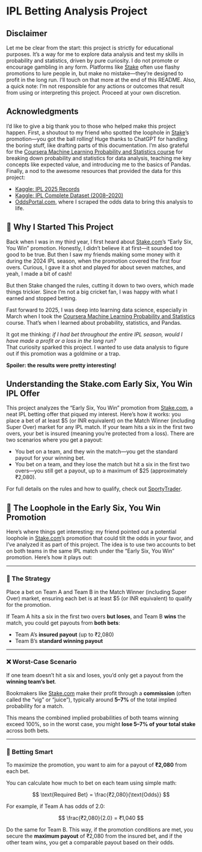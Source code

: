 # IPL Betting Analysis Project

## Disclaimer

Let me be clear from the start: this project is strictly for educational purposes. It’s a way for me to explore data analysis and test my skills in probability and statistics, driven by pure curiosity. I do not promote or encourage gambling in any form. Platforms like [Stake](https://stake.com) often use flashy promotions to lure people in, but make no mistake—they’re designed to profit in the long run. I’ll touch on that more at the end of this README. Also, a quick note: I’m not responsible for any actions or outcomes that result from using or interpreting this project. Proceed at your own discretion.

## Acknowledgments

I’d like to give a big thank you to those who helped make this project happen. First, a shoutout to my friend who spotted the loophole in [Stake](https://stake.com)’s promotion—you got the ball rolling! Huge thanks to ChatGPT for handling the boring stuff, like drafting parts of this documentation. I’m also grateful for the [Coursera Machine Learning Probability and Statistics course](https://www.coursera.org/learn/machine-learning-probability-and-statistics?specialization=mathematics-for-machine-learning-and-data-science) for breaking down probability and statistics for data analysis, teaching me key concepts like expected value, and introducing me to the basics of Pandas. Finally, a nod to the awesome resources that provided the data for this project:

- [Kaggle: IPL 2025 Records](https://www.kaggle.com/datasets/krishd123/ipl-2025-records)
- [Kaggle: IPL Complete Dataset (2008–2020)](https://www.kaggle.com/datasets/patrickb1912/ipl-complete-dataset-20082020)
- [OddsPortal.com](https://www.oddsportal.com), where I scraped the odds data to bring this analysis to life.

## 🎯 Why I Started This Project

Back when I was in my third year, I first heard about [Stake.com](https://stake.com)’s “Early Six, You Win” promotion. Honestly, I didn’t believe it at first—it sounded too good to be true. But then I saw my friends making some money with it during the 2024 IPL season, when the promotion covered the first four overs. Curious, I gave it a shot and played for about seven matches, and yeah, I made a bit of cash! 

But then Stake changed the rules, cutting it down to two overs, which made things trickier. Since I’m not a big cricket fan, I was happy with what I earned and stopped betting. 

Fast forward to 2025, I was deep into learning data science, especially in March when I took the [Coursera Machine Learning Probability and Statistics](https://www.coursera.org/learn/machine-learning-probability-and-statistics?specialization=mathematics-for-machine-learning-and-data-science) course. That’s when I learned about probability, statistics, and Pandas. 

It got me thinking: *if I had bet throughout the entire IPL season, would I have made a profit or a loss in the long run?*  
That curiosity sparked this project. I wanted to use data analysis to figure out if this promotion was a goldmine or a trap. 

**Spoiler: the results were pretty interesting!**

## Understanding the Stake.com Early Six, You Win IPL Offer

This project analyzes the “Early Six, You Win” promotion from [Stake.com](https://stake.com), a neat IPL betting offer that piqued my interest. Here’s how it works: you place a bet of at least $5 (or INR equivalent) on the Match Winner (including Super Over) market for any IPL match. If your team hits a six in the first two overs, your bet is insured (meaning you’re protected from a loss). There are two scenarios where you get a payout:

- You bet on a team, and they win the match—you get the standard payout for your winning bet.
- You bet on a team, and they lose the match but hit a six in the first two overs—you still get a payout, up to a maximum of $25 (approximately ₹2,080).

For full details on the rules and how to qualify, check out [SportyTrader](https://www.sportytrader.com/en/sports-betting/guide/stake-early-six-ipl-offer/). 

## 🎯 The Loophole in the Early Six, You Win Promotion

Here’s where things get interesting: my friend pointed out a potential loophole in [Stake.com](https://stake.com)’s promotion that could tilt the odds in your favor, and I’ve analyzed it as part of this project. The idea is to use two accounts to bet on both teams in the same IPL match under the “Early Six, You Win” promotion. Here’s how it plays out:

---

### 📌 The Strategy

Place a bet on Team A and Team B in the Match Winner (including Super Over) market, ensuring each bet is at least \$5 (or INR equivalent) to qualify for the promotion. 

If Team A hits a six in the first two overs **but loses**, and Team B **wins** the match, you could get payouts from **both bets**:

- Team A’s **insured payout** (up to ₹2,080)
- Team B’s **standard winning payout**

---

### ❌ Worst-Case Scenario

If one team doesn’t hit a six and loses, you’d only get a payout from the **winning team’s bet**.

Bookmakers like [Stake.com](https://stake.com) make their profit through a **commission** (often called the “vig” or “juice”), typically around **5–7%** of the total implied probability for a match.

This means the combined implied probabilities of both teams winning exceed 100%, so in the worst case, you might **lose 5–7% of your total stake** across both bets.

---

### 🧠 Betting Smart

To maximize the promotion, you want to aim for a payout of **₹2,080** from each bet.

You can calculate how much to bet on each team using simple math:

$$
\text{Required Bet} = \frac{₹2,080}{\text{Odds}}
$$

For example, if Team A has odds of 2.0:

$$
\frac{₹2,080}{2.0} = ₹1,040
$$

Do the same for Team B. This way, if the promotion conditions are met, you secure the **maximum payout** of ₹2,080 from the insured bet, and if the other team wins, you get a comparable payout based on their odds.


